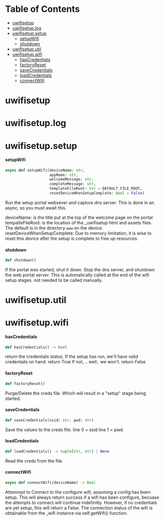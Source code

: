 # Table of Contents

* [uwifisetup](#uwifisetup)
* [uwifisetup.log](#uwifisetup.log)
* [uwifisetup.setup](#uwifisetup.setup)
  * [setupWifi](#uwifisetup.setup.setupWifi)
  * [shutdown](#uwifisetup.setup.shutdown)
* [uwifisetup.util](#uwifisetup.util)
* [uwifisetup.wifi](#uwifisetup.wifi)
  * [hasCredentials](#uwifisetup.wifi.hasCredentials)
  * [factoryReset](#uwifisetup.wifi.factoryReset)
  * [saveCredentials](#uwifisetup.wifi.saveCredentials)
  * [loadCredentials](#uwifisetup.wifi.loadCredentials)
  * [connectWifi](#uwifisetup.wifi.connectWifi)

<a id="uwifisetup"></a>

# uwifisetup

<a id="uwifisetup.log"></a>

# uwifisetup.log

<a id="uwifisetup.setup"></a>

# uwifisetup.setup

<a id="uwifisetup.setup.setupWifi"></a>

#### setupWifi

```python
async def setupWifi(deviceName: str,
                    appName: str,
                    welcomeMessage: str,
                    completeMessage: str,
                    templateFileRoot: str = DEFAULT_FILE_ROOT,
                    resetDeviceWhenSetupComplete: bool = False)
```

Run the setup portal websever and capture dns server.
This is done in an async, so you must await this.

deviceName: is the title put at the top of the welcome page on the portal
tempalteFileRoot: is the location of the _uwifisetup html and assets files. The default is in the directory `www` on the device.
resetDeviceWhenSetupComplete: Due to memory limitation, it is wise to reset this device after the setup is complete to free up resources.

<a id="uwifisetup.setup.shutdown"></a>

#### shutdown

```python
def shutdown()
```

If the portal was started, shut it down.
Stop the dns server, and shutdown the web portal server.
This is automatically called at the end of the wifi setup
stages. not needed to be called manually.

<a id="uwifisetup.util"></a>

# uwifisetup.util

<a id="uwifisetup.wifi"></a>

# uwifisetup.wifi

<a id="uwifisetup.wifi.hasCredentials"></a>

#### hasCredentials

```python
def hasCredentials() -> bool
```

return the credentials status. If the setup has run,
we'll have valid credentails on hand.  return True
If not, .. well.. we won't. return False

<a id="uwifisetup.wifi.factoryReset"></a>

#### factoryReset

```python
def factoryReset()
```

Purge/Delete the creds file. Which will
result in a "setup" stage being started.

<a id="uwifisetup.wifi.saveCredentials"></a>

#### saveCredentials

```python
def saveCredentials(ssid: str, pwd: str)
```

Save the values to the creds file.
line 0 = ssid
line 1 = pwd

<a id="uwifisetup.wifi.loadCredentials"></a>

#### loadCredentials

```python
def loadCredentials() -> tuple[str, str] | None
```

Read the creds from the file.

<a id="uwifisetup.wifi.connectWifi"></a>

#### connectWifi

```python
async def connectWifi(deviceName) -> bool
```

Attemmpt to Connect to the configure wifi, assuming a config has been
setup. This will always return success if a wifi has been configure, becuase
the attempts to connect will continue indefinitly.
However, if no credentials are yet setup, this will return a False.
The connection status of the wifi is obtainable from the _wifi
instance via self.getWifi() function.

